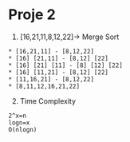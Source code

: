 # Proje 2

1. [16,21,11,8,12,22]-> Merge Sort
```
* [16,21,11] - [8,12,22]
* [16] [21,11] - [8,12] [22]
* [16] [21] [11] - [8] [12] [22]
* [16] [11,21] - [8,12] [22]
* [11,16,21] - [8,12,22]
* [8,11,12,16,21,22]
```
2. Time Complexity
````
2^x=n
logn=x
O(nlogn)
````